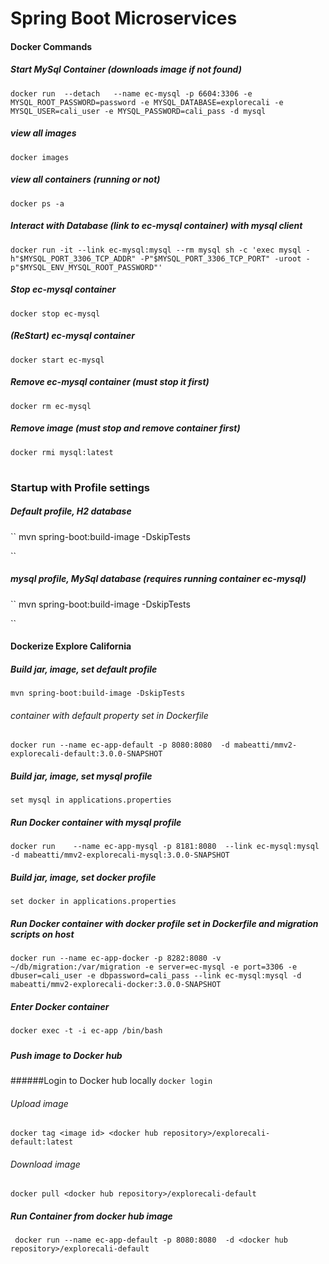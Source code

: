 # Spring Boot Microservices

#### Docker Commands

##### Start MySql Container (downloads image if not found)

`docker run  --detach   --name ec-mysql -p 6604:3306 -e MYSQL_ROOT_PASSWORD=password -e MYSQL_DATABASE=explorecali -e MYSQL_USER=cali_user -e MYSQL_PASSWORD=cali_pass -d mysql`

##### view all images

`docker images`

##### view all containers (running or not)

`docker ps -a`

##### Interact with Database (link to ec-mysql container) with mysql client

`docker run -it --link ec-mysql:mysql --rm mysql sh -c 'exec mysql -h"$MYSQL_PORT_3306_TCP_ADDR" -P"$MYSQL_PORT_3306_TCP_PORT" -uroot -p"$MYSQL_ENV_MYSQL_ROOT_PASSWORD"'`

##### Stop ec-mysql container

`docker stop ec-mysql`

##### (ReStart) ec-mysql container

`docker start ec-mysql`

##### Remove ec-mysql container (must stop it first)

`docker rm ec-mysql`

##### Remove image (must stop and remove container first)

`docker rmi mysql:latest`

#

### Startup with Profile settings

##### Default profile, H2 database

``
mvn spring-boot:build-image -DskipTests

``

##### mysql profile, MySql database (requires running container ec-mysql)

``
mvn spring-boot:build-image -DskipTests

``

#### Dockerize Explore California

##### Build jar, image, set default profile

`mvn spring-boot:build-image -DskipTests`

###### container with default property set in Dockerfile

`docker run --name ec-app-default -p 8080:8080  -d mabeatti/mmv2-explorecali-default:3.0.0-SNAPSHOT`

##### Build jar, image, set mysql profile

`set mysql in applications.properties`

##### Run Docker container with mysql profile

`docker run    --name ec-app-mysql -p 8181:8080  --link ec-mysql:mysql -d mabeatti/mmv2-explorecali-mysql:3.0.0-SNAPSHOT`

##### Build jar, image, set docker profile

`set docker in applications.properties`

##### Run Docker container with docker profile set in Dockerfile and migration scripts on host

`docker run --name ec-app-docker -p 8282:8080 -v ~/db/migration:/var/migration -e server=ec-mysql -e port=3306 -e dbuser=cali_user -e dbpassword=cali_pass --link ec-mysql:mysql -d mabeatti/mmv2-explorecali-docker:3.0.0-SNAPSHOT`

##### Enter Docker container

`docker exec -t -i ec-app /bin/bash`

#####

##### Push image to Docker hub

######Login to Docker hub locally
`docker login`

###### Upload image

`docker tag <image id> <docker hub repository>/explorecali-default:latest`

###### Download image

`docker pull <docker hub repository>/explorecali-default`

##### Run Container from docker hub image

`
docker run --name ec-app-default -p 8080:8080  -d <docker hub repository>/explorecali-default`
